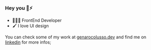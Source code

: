 ### Hey you 👋⚡

- 👨🏻‍💻 FrontEnd Developer 
- 🖌️ I love UI design 

You can check some of my work at [genarocolusso.dev](https://genarocolusso.dev) 
and find me on [linkedin](https://www.linkedin.com/in/genarocolusso) for more infos;

 

<!--
**genarocolusso/genarocolusso** is a ✨ _special_ ✨ repository because its `README.md` (this file) appears on your GitHub profile.

Here are some ideas to get you started:

- 🔭 I’m currently working on ...
- 🌱 I’m currently learning ...
- 👯 I’m looking to collaborate on ...
- 🤔 I’m looking for help with ...
- 💬 Ask me about ...
- 📫 How to reach me: ...
- 😄 Pronouns: ...
- ⚡ Fun fact: ...
-->
